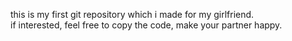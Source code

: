 this is my first git repository which i made for my girlfriend.
<br>
if interested, feel free to copy the code, make your partner happy.
